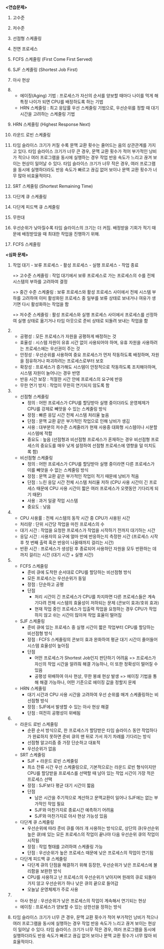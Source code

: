 **<연습문제>**

1. 고수준
2. 저수준
3. 선점형 스케줄링
4. 전면 프로세스
5. FCFS 스케줄링 (First Come First Served)
6. SJF 스케줄링 (Shortest Job First)
7. 아사 현상
8. - 에이징(Aging) 기법 : 프로세스가 자신의 순서를 양보할 때마다 나이를 먹게 해 특정 나이가 되면 CPU를 배정하도록 하는 기법
   - HRN 스케줄링 : 최고 응답률 우선 스케줄링 기법으로, 우선순위를 정할 때 대기 시간을 고려하는 스케줄링 기법
9.  HRN 스케줄링 (Highest Response Next)
10. 라운드 로빈 스케줄링
11. 타임 슬라이스 크기가 커질 수록 문맥 교환 횟수는 줄어드는 음의 상관관계를 가지고 있다. 타임 슬라이스 크기가 너무 큰 경우, 문맥 교환 횟수가 적어 부가적인 낭비가 적으나 여러 프로그램을 동시에 실행하는 경우 작업 반응 속도가 느리고 끊겨 보이는 현상이 일어날 수 있다. 타임 슬라이스 크기가 너무 작은 경우, 여러 프로그램을 동시에 실행하더라도 반응 속도가 빠르고 끊김 없어 보이나 문맥 교환 횟수가 너무 많아 비효율적이다.

12. SRT 스케줄링 (Shortest Remaining Time)

13. 다단계 큐 스케줄링

14. 다단계 피드백 큐 스케줄링

15. 무한대

16. 우선순위가 낮아질수록 타임 슬라이스의 크기는 더 커짐. 배정받을 기회가 적기 때문에 배정받았을 때 최대한 작업을 진행하기 위해.

17. FCFS 스케줄링

    

**<심화 문제>**

1. 작업 대기 - 보류 프로세스 - 활성 프로세스 - 실행 프로세스 - 작업 종료

   => 고수준 스케줄링 : 작업 대기에서 보류 프로세스로 가는 프로세스의 수를 전체 시스템의 부하를 고려하여 결정

   => 중간 수준 스케줄링 : 보류 프로세스와 활성 프로세스 사이에서 전체 시스템 부하를 고려하여 이미 활성화된 프로세스 중 일부를 보류 상태로 보내거나 여유가 생기면 다시 활성화하는 작업을 함

   => 저수준 스케줄링 : 활성 프로세스와 실행 프로세스 사이에서 프로세스를 선정하여 실행 상태로 옮기거나 타임 아웃으로 준비 상태로 되돌려 보내는 작업을 함

2. - 공평성 : 모든 프로세스가 자원을 공평하게 배정하는 것
   - 효율성 : 시스템 자원이 유휴 시간 없이 사용되어야 하며, 유휴 자원을 사용하려는 프로세스에는 우선권이 주는 것
   - 안정성 : 우선순위를 사용하여 중요 프로세스가 먼저 작동하도록 배정하며, 자원을 점유하거나 파괴하려는 프로세스로부터 보호
   - 확장성 : 프로세스가 증가해도 시스템이 안정적으로 작동하도록 조치해아하며, 시스템 자원이 늘어나는 경우 반영
   - 반응 시간 보장 : 적절한 시간 안에 프로세스의 요구에 반응
   - 무한 연기 방지 : 작업이 무한히 연기되지 않도록 함

3. - 선점형 스케줄링
     - 정의 : 어떤 프로세스가 CPU를 할당받아 실행 중이더라도 운영체제가 CPU를 강제로 빼앗을 수 있는 스케줄링 방식
     - 장점 : 빠른 응답 시간 전체 시스템 처리율 높음
     - 단점 : 문맥 교환 같은 부가적인 작업으로 인해 낭비가 생김
     - 사용 : 대부분의 저수준 스케줄러가 현재 사용중 대화형 시스템이나 시분할 시스템에 적합
     - 중요도 : 높음 (선점형과 비선점형 프로세스가 혼재하는 경우 비선점형 프로세스의 중요도를 매우 낮게 설정하여 선점형 프로세스에 영향을 덜 미치도록 함)
   - 비선점형 스케줄링
     - 정의 : 어떤 프로세스가 CPU를 할당받아 실행 중이라면 다른 프로세스가 이를 빼앗을 수 없는 스케줄링 방식
     - 장점 : 문맥 교환 같은 부가적인 작업이 적기 때문에 낭비가 적음
     - 단점 : 느린 응답 시간 전체 시스템 처리율 저하 (CPU 사용 시간이 긴 프로세스 때문에 CPU 사용 시간이 짧은 여러 프로세스가 오랫동안 기다리게 되기 때문)
     - 사용 : 과거 일괄 작업 시스템
     - 중요도 : 낮음
4. - CPU 사용률 : 전체 시스템의 동작 시간 중 CPU가 사용된 시간
   - 처리량 : 단위 시간당 작업을 마친 프로세스의 수
   - 대기 시간 : 작업을 요청한 프로세스가 작업을 시작하기 전까지 대기하는 시간
   - 응답 시간 : 사용자의 요구에 얼마 만에 반응하는지 측정한 시간 (프로세스 시작 후 첫 번째 출력 혹은 반응이 나올때까지 걸리는 시간)
   - 반환 시간 : 프로세스가 생성된 후 종료되어 사용하던 자원을 모두 반환하는 데까지 걸리는 시간 (대기 시간 + 실행 시간)
5. - FCFS 스케줄링
     - 준비 큐에 도착한 순서대로  CPU를 할당하는 비선점형 방식
     - 모든 프로세스는 우선순위가 동일
     - 장점 : 단순하고 공평
     - 단점 
       - 처리 시간이 긴 프로세스가 CPU를 차지하면 다른 프로세스들은 계속 기다려 전체 시스템의 효율성이 저하되는 문제 (콘보이 효과/호위 효과)
       - 현재 작업 중인 프로세스가 입출력 작업을 요청하는 경우 CPU가 작업하지 않고 쉬는 시간이 많아져 작업 효율이 떨어짐
   - SJF 스케줄링
     - 준비 큐에 있는 프로세스 중 실행 시간이 짧은 작업부터 CPU를 할당하는 비선점형 방식
     - 장점 : FCFS 스케줄링의 콘보이 효과 완화하여 평균 대기 시간이 줄어들어 시스템 효율성이 높아짐
     - 단점
       - 어떤 프로세스가 Shortest Job인지 판단하기 어려움 => 프로세스가 자신의 작업 시간을 알려줘 해결 가능하나, 이 또한 정확성이 떨어질 수 있음
       - 공평성 위배하여 아사 현상, 무한 봉쇄 현상 발생 => 에이징 기법을 통해 해결 가능하나, 어떤 기준으로 에이징 값을 정할지 문제
   - HRN 스케줄링
     - 대기 시간과 CPU 사용 시간을 고려하여 우선 순위를 매겨 스케줄링하는 비선점형 방식
     - 장점 : SJF에서 발생할 수 있는 아사 현상 해결
     - 단점 : 여전히 공평성이 위배됨

6. - 라운드 로빈 스케줄링
     - 순환 순서 방식으로, 한 프로세스가 할당받은 타임 슬라이스 동안 작업하다가 완료하지 못하면 준비 큐의 맨 뒤로 가서 자기 차례를 기다리는 방식
     - 선점형 알고리즘 중 가장 단순하고 대표적
     - 우선순위가 없음
   - SRT 스케줄링
     - SJF + 라운드 로빈 스케줄링
     - 최소 잔류 시간 우선 스케줄링으로, 기본적으로는 라운드 로빈 형식이지만 CPU를 할당받을 프로세스를 선택할 때 남아 있는 작업 시간이 가장 적은 프로세스 선택
     - 장점 : SJF보다 평균 대기 시간이 짧음
     - 단점
       - 남은 시간을 주기적으로 계산하고 문맥교환이 일어나 SJF에는 없는 부가적인 작업 필요
       - SJF와 마찬가지로 종료시간 예측하기 어려움
       - SJF와 마찬가지로 아사 현상 가능성 있음
   - 다단계 큐 스케줄링
     - 우선순위에 따라 준비 큐를 여러 개 사용하는 방식으로, 상단의 큐(우선순위 높은 큐)에 있는 모든 프로세스의 작업이 끝나야 다음 우선순위 큐의 작업이 시작됨
     - 장점 : 작업 형태를 고려하여 스케줄링 가능
     - 단점 : 우선순위가 높은 프로세스 때문에 낮은 프로세스의 작업이 연기됨 
   - 다단계 피드백 큐 스케줄링
     - 다단계 큐의 단점을 해결하기 위해 등장한, 우선순위가 낮은 프로세스에 불리함을 보완한 방식
     - CPU를 사용하고 난 프로세스의 우선순위가 낮아지며 원래의 큐로 되돌아가지 않고 우선순위가 하나 낮은 큐의 끝으로 들어감
     - 오늘날 운영체제가 주로 사용
7. - 아사 현상 : 우선순위가 낮은 프로세스의 작업이 계속해서 연기되는 현상
   - 에이징 : 프로세스가 양보할 수 있는 상한선을 정하는 방식
8. 타임 슬라이스 크기가 너무 큰 경우, 문맥 교환 횟수가 적어 부가적인 낭비가 적으나 여러 프로그램을 동시에 실행하는 경우 작업 반응 속도가 느리고 끊겨 보이는 현상이 일어날 수 있다. 타임 슬라이스 크기가 너무 작은 경우, 여러 프로그램을 동시에 실행하더라도 반응 속도가 빠르고 끊김 없어 보이나 문맥 교환 횟수가 너무 많아 비효율적이다.

